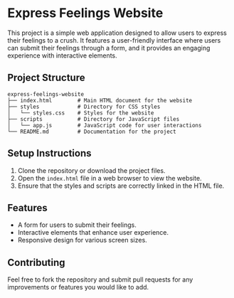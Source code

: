 # Express Feelings Website

This project is a simple web application designed to allow users to express their feelings to a crush. It features a user-friendly interface where users can submit their feelings through a form, and it provides an engaging experience with interactive elements.

## Project Structure

```
express-feelings-website
├── index.html        # Main HTML document for the website
├── styles            # Directory for CSS styles
│   └── styles.css    # Styles for the website
├── scripts           # Directory for JavaScript files
│   └── app.js        # JavaScript code for user interactions
└── README.md         # Documentation for the project
```

## Setup Instructions

1. Clone the repository or download the project files.
2. Open the `index.html` file in a web browser to view the website.
3. Ensure that the styles and scripts are correctly linked in the HTML file.

## Features

- A form for users to submit their feelings.
- Interactive elements that enhance user experience.
- Responsive design for various screen sizes.

## Contributing

Feel free to fork the repository and submit pull requests for any improvements or features you would like to add.